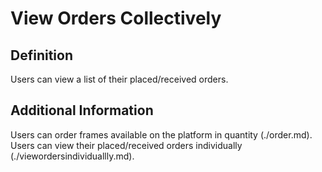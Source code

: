 # View Orders Collectively  
## Definition  
Users can view a list of their placed/received orders.  

## Additional Information  
Users can order frames available on the platform in quantity (./order.md).  
Users can view their placed/received orders individually (./viewordersindividuallly.md).  
